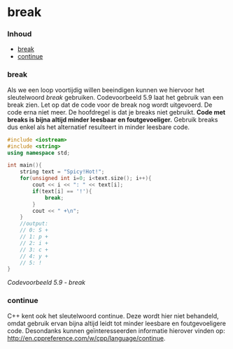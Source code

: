# break[](title-id) <!-- omit in toc -->

### Inhoud[](toc-id) <!-- omit in toc -->
- [break](#break)
- [continue](#continue)


### break
Als we een loop voortijdig willen beeindigen kunnen we hiervoor het sleutelwoord *break*
gebruiken. 
Codevoorbeeld 5.9 laat het gebruik van een break zien. Let op dat de code voor de break nog wordt uitgevoerd. De code erna niet meer. De hoofdregel is dat je breaks niet gebruikt. **Code met breaks is bijna altijd minder leesbaar en foutgevoeliger.**
Gebruik breaks dus enkel als het alternatief resulteert in minder leesbare code.

```c++
#include <iostream>
#include <string>
using namespace std;

int main(){
    string text = "Spicy!Hot!";
    for(unsigned int i=0; i<text.size(); i++){
        cout << i << ": " << text[i];
        if(text[i] == '!'){
            break;
        }
        cout << " +\n";
    }
    //output:
    // 0: S +
    // 1: p +
    // 2: i +
    // 3: c +
    // 4: y +
    // 5: !
}
```
*Codevoorbeeld 5.9 - break*

### continue
C++ kent ook het sleutelwoord continue. Deze wordt hier niet behandeld, omdat gebruik
ervan bijna altijd leidt tot minder leesbare en foutgevoeligere code. 
Desondanks kunnen geïnteresseerden
informatie hierover vinden op: http://en.cppreference.com/w/cpp/language/continue.